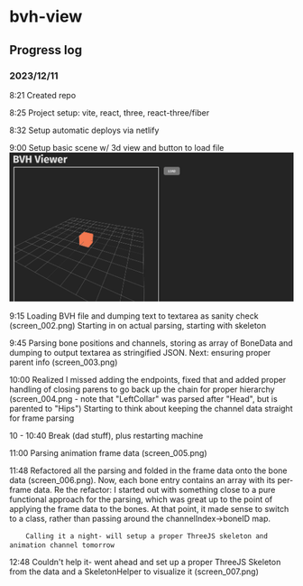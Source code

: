 # bvh-view

## Progress log

### 2023/12/11
8:21    Created repo

8:25    Project setup: vite, react, three, react-three/fiber

8:32    Setup automatic deploys via netlify 

9:00    Setup basic scene w/ 3d view and button to load file ![screenshot 1](https://github.com/aherbez/bvh-view/blob/main/screenshots/screen_001.png)

9:15    Loading BVH file and dumping text to textarea as sanity check (screen_002.png)
        Starting in on actual parsing, starting with skeleton

9:45    Parsing bone positions and channels, storing as array of BoneData and dumping to
        output textarea as stringified JSON. Next: ensuring proper parent info (screen_003.png)

10:00   Realized I missed adding the endpoints, fixed that and added proper handling of 
        closing parens to go back up the chain for proper hierarchy (screen_004.png - note that
        "LeftCollar" was parsed after "Head", but is parented to "Hips")
        Starting to think about keeping the channel data straight for frame parsing

10 - 10:40  Break (dad stuff), plus restarting machine

11:00   Parsing animation frame data (screen_005.png)

11:48   Refactored all the parsing and folded in the frame data onto the bone data
        (screen_006.png). Now, each bone entry contains an array with its per-frame data. 
        Re the refactor: I started out with something close to a pure functional approach for the parsing, which was great up to the point of applying
        the frame data to the bones. At that point, it made sense to switch to a
        class, rather than passing around the channelIndex->boneID map.

        Calling it a night- will setup a proper ThreeJS skeleton and animation channel tomorrow

12:48   Couldn't help it- went ahead and set up a proper ThreeJS Skeleton from the data
        and a SkeletonHelper to visualize it (screen_007.png)